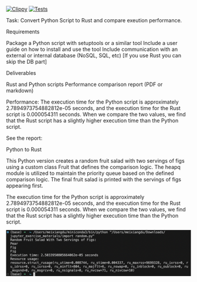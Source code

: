[![Clippy](https://github.com/nogibjj/rust-data-engineering/actions/workflows/lint.yml/badge.svg)](https://github.com/nogibjj/rust-data-engineering/actions/workflows/lint.yml)
[![Tests](https://github.com/nogibjj/rust-data-engineering/actions/workflows/tests.yml/badge.svg)](https://github.com/nogibjj/rust-data-engineering/actions/workflows/tests.yml)


Task:
Convert Python Script to Rust and compare exeution performance.

Requirements

Package a Python script with setuptools or a similar tool
Include a user guide on how to install and use the tool
Include communication with an external or internal database (NoSQL, SQL, etc) [If you use Rust you can skip the DB part]

Deliverables

Rust and Python scripts 
Performance comparison report (PDF or markdown)

Performance:
The execution time for the Python script is approximately 2.7894973754882812e-05 seconds, and the execution time for the Rust script is 0.000054311 seconds. When we compare the two values, we find that the Rust script has a slightly higher execution time than the Python script.


See the report:

Python to Rust

This Python version creates a random fruit salad with two servings of figs using a custom class Fruit that defines the comparison logic. The heapq module is utilized to maintain the priority queue based on the defined comparison logic. The final fruit salad is printed with the servings of figs appearing first.

The execution time for the Python script is approximately 2.7894973754882812e-05 seconds, and the execution time for the Rust script is 0.000054311 seconds. When we compare the two values, we find that the Rust script has a slightly higher execution time than the Python script.

![python](https://github.com/nogibjj/week8-python-to-rust-mxx/blob/main/Screen%20Shot%202023-10-22%20at%208.00.59%20PM.png)







